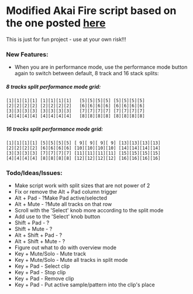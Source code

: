 # Modified **Akai Fire** script based on the one posted [here](https://forum.image-line.com/viewtopic.php?f=1994&t=228782)

This is just for fun project - use at your own risk!!!



### New Features:
- When you are in performance mode, use the performance mode button again to switch between default, 8 track and 16 stack splits:

##### 8 tracks split performance mode grid:
```
[1][1][1][1] [1][1][1][1]   [5][5][5][5] [5][5][5][5]
[2][2][2][2] [2][2][2][2]   [6][6][6][6] [6][6][6][6]
[3][3][3][3] [3][3][3][3]   [7][7][7][7] [7][7][7][7]
[4][4][4][4] [4][4][4][4]   [8][8][8][8] [8][8][8][8]
```
##### 16 tracks split performance mode grid:
```
[1][1][1][1] [5][5][5][5] [ 9][ 9][ 9][ 9] [13][13][13][13]
[2][2][2][2] [6][6][6][6] [10][10][10][10] [14][14][14][14]
[3][3][3][3] [7][7][7][7] [11][11][11][11] [15][15][15][15]
[4][4][4][4] [8][8][8][8] [12][12][12][12] [16][16][16][16]
```

### Todo/Ideas/Issues:


- Make script work with split sizes that are not power of 2
- Fix or remove the Alt + Pad column trigger
- Alt + Pad - ?Make Pad active/selected
- Alt + Mute - ?Mute all tracks on that row
- Scroll with the 'Select' knob more according to the split mode
- Add use to the 'Select' knob button
- Shift + Pad - ?
- Shift + Mute - ?
- Alt + Shift + Pad - ?
- Alt + Shift + Mute - ?
- Figure out what to do with overview mode
- Key + Mute/Solo - Mute track
- Key + Mute/Solo - Mute all tracks in split mode
- Key + Pad - Select clip
- Key + Pad - Stop clip
- Key + Pad - Remove clip
- Key + Pad - Put active sample/pattern into the clip's place